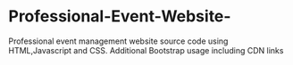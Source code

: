 # Professional-Event-Website-
Professional event management website source code using HTML,Javascript and CSS. Additional Bootstrap usage including CDN links
